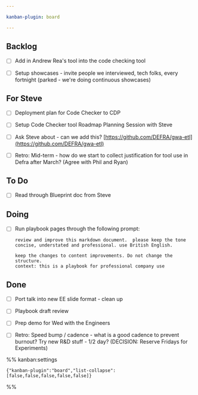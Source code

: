 ```yaml
---

kanban-plugin: board

---
```


## Backlog

- [ ] Add in Andrew Rea's tool into the code checking tool
- [ ] Setup showcases - invite people we interviewed, tech folks, every fortnight (parked - we're doing continuous showcases)


## For Steve

- [ ] Deployment plan for Code Checker to CDP
- [ ] Setup Code Checker tool Roadmap Planning Session with Steve
- [ ] Ask Steve about - can we add this?
	[https://github.com/DEFRA/gwa-etl](https://github.com/DEFRA/gwa-etl)
- [ ] Retro: Mid-term - how do we start to collect justification for tool use in Defra after March? (Agree with Phil and Ryan)


## To Do

- [ ] Read through Blueprint doc from Steve


## Doing

- [ ] Run playbook pages through the following prompt:
	
	```
	review and improve this markdown document.  please keep the tone concise, understated and professional. use British English. 
	
	keep the changes to content improvements. Do not change the structure.  
	context: this is a playbook for professional company use
	```


## Done

- [ ] Port talk into new EE slide format - clean up
- [ ] Playbook draft review
- [ ] Prep demo for Wed with the Engineers
- [ ] Retro: Speed bump / cadence - what is a good cadence to prevent burnout? Try new R&D stuff - 1/2 day? (DECISION: Reserve Fridays for Experiments)




%% kanban:settings
```
{"kanban-plugin":"board","list-collapse":[false,false,false,false,false]}
```
%%